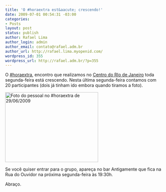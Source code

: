 ```yaml
---
title: 'O #horaextra est&aacute; crescendo!'
date: 2009-07-01 00:54:31 -03:00
categories:
- Posts
layout: post
status: publish
author: Rafael Lima
author_login: admin
author_email: contato@rafael.adm.br
author_url: http://rafael.lima.myopenid.com/
wordpress_id: 355
wordpress_url: http://rafael.adm.br/?p=355
---
```


O <a href="http://twitter.com/#search?q=%23horaextra">#horaextra</a>, encontro que realizamos no <a href="http://rafael.adm.br/p/novo-ponto-de-encontro-do-hora-extra/">Centro do RIo de Janeiro</a> toda segunda-feira est&aacute; crescendo. Nesta &uacute;ltima segunda-feira contamos com 20 participantes (dois j&aacute; tinham ido embora quando tiramos a foto).

<a href="http://rafael.adm.br/wp-content/uploads/2009/07/3673576867_ee846ffe68_b.jpg"><img src="http://rafael.adm.br/wp-content/uploads/2009/07/3673576867_ee846ffe68_b-300x225.jpg" alt="Foto do pessoal no #horaextra de 29/06/2009" title="Foto do pessoal no #horaextra de 29/06/2009" width="300" height="225" class="aligncenter size-medium wp-image-356" /></a>

Se voc&ecirc; quiser entrar para o grupo, apare&ccedil;a no bar Antigamente que fica na Rua do Ouvidor na pr&oacute;xima segunda-feira &agrave;s 19:30h.

Abra&ccedil;o.

